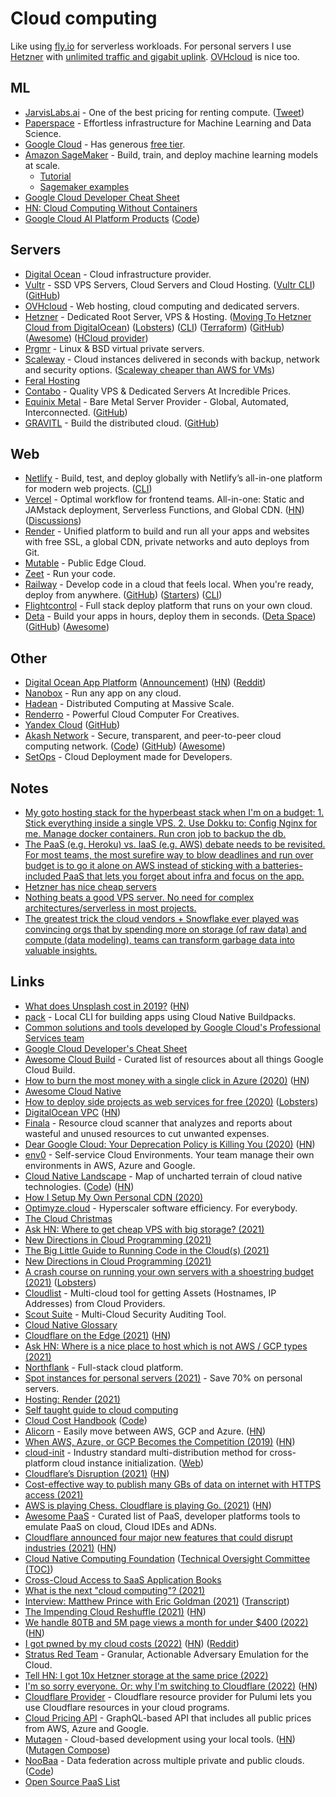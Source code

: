 # Cloud computing

Like using [fly.io](https://fly.io/) for serverless workloads. For personal servers I use [Hetzner](https://www.hetzner.com/) with [unlimited traffic and gigabit uplink](https://news.ycombinator.com/item?id=30055054). [OVHcloud](https://www.ovhcloud.com/en-ie/) is nice too.

## ML

- [JarvisLabs.ai](https://cloud.jarvislabs.ai/) - One of the best pricing for renting compute. ([Tweet](https://twitter.com/bhutanisanyam1/status/1448971253654556674))
- [Paperspace](https://www.paperspace.com/) - Effortless infrastructure for Machine Learning and Data Science.
- [Google Cloud](https://cloud.google.com/) - Has generous [free tier](https://cloud.google.com/free/).
- [Amazon SageMaker](https://aws.amazon.com/sagemaker/) - Build, train, and deploy machine learning models at scale.
  - [Tutorial](https://docs.aws.amazon.com/sagemaker/latest/dg/whatis.html)
  - [Sagemaker examples](https://github.com/awslabs/amazon-sagemaker-examples)
- [Google Cloud Developer Cheat Sheet](https://medium.com/google-cloud/the-google-cloud-developer-cheat-sheet-429775bd6d11)
- [HN: Cloud Computing Without Containers](https://news.ycombinator.com/item?id=18415708)
- [Google Cloud AI Platform Products](https://cloud.google.com/ai-platform/docs) ([Code](https://github.com/GoogleCloudPlatform/ai-platform-samples))

## Servers

- [Digital Ocean](https://www.digitalocean.com/) - Cloud infrastructure provider.
- [Vultr](https://www.vultr.com/) - SSD VPS Servers, Cloud Servers and Cloud Hosting. ([Vultr CLI](https://github.com/vultr/vultr-cli)) ([GitHub](https://github.com/vultr))
- [OVHcloud](https://www.ovh.com/world/) - Web hosting, cloud computing and dedicated servers.
- [Hetzner](https://www.hetzner.com/) - Dedicated Root Server, VPS & Hosting. ([Moving To Hetzner Cloud from DigitalOcean](https://figbert.com/posts/moving-to-hetzner-from-digitalocean/)) ([Lobsters](https://lobste.rs/s/anzwio/moving_hetzner_cloud_from_digitalocean)) ([CLI](https://github.com/hetznercloud/cli)) ([Terraform](https://github.com/hetznercloud/terraform-provider-hcloud)) ([GitHub](https://github.com/hetznercloud)) ([Awesome](https://github.com/hetznercloud/awesome-hcloud)) ([HCloud provider](https://github.com/pulumi/pulumi-hcloud))
- [Prgmr](https://prgmr.com/xen/) - Linux & BSD virtual private servers.
- [Scaleway](https://www.scaleway.com/en/) - Cloud instances delivered in seconds with backup, network and security options. ([Scaleway cheaper than AWS for VMs](https://twitter.com/jpetazzo/status/1294561330805059585))
- [Feral Hosting](https://www.feralhosting.com/pricing)
- [Contabo](https://contabo.com/en/) - Quality VPS & Dedicated Servers At Incredible Prices.
- [Equinix Metal](https://metal.equinix.com/) - Bare Metal Server Provider - Global, Automated, Interconnected. ([GitHub](https://github.com/packethost))
- [GRAVITL](https://gravitl.com/) - Build the distributed cloud. ([GitHub](https://github.com/gravitl))

## Web

- [Netlify](https://www.netlify.com/) - Build, test, and deploy globally with Netlify’s all-in-one platform for modern web projects. ([CLI](https://github.com/netlify/cli))
- [Vercel](https://vercel.com) - Optimal workflow for frontend teams. All-in-one: Static and JAMstack deployment, Serverless Functions, and Global CDN. ([HN](https://news.ycombinator.com/item?id=25442072)) ([Discussions](https://github.com/vercel/community/discussions))
- [Render](https://render.com/) - Unified platform to build and run all your apps and websites with free SSL, a global CDN, private networks and auto deploys from Git.
- [Mutable](https://mutable.io/) - Public Edge Cloud.
- [Zeet](https://zeet.co/) - Run your code.
- [Railway](https://railway.app/) - Develop code in a cloud that feels local. When you're ready, deploy from anywhere. ([GitHub](https://github.com/railwayapp)) ([Starters](https://github.com/railwayapp/starters)) ([CLI](https://github.com/railwayapp/cli))
- [Flightcontrol](https://flightcontrol.dev/) - Full stack deploy platform that runs on your own cloud.
- [Deta](https://www.deta.sh/) - Build your apps in hours, deploy them in seconds. ([Deta Space](https://deta.space/)) ([GitHub](https://github.com/deta)) ([Awesome](https://github.com/deta/awesome-deta))

## Other

- [Digital Ocean App Platform](https://www.digitalocean.com/products/app-platform/) ([Announcement](https://www.digitalocean.com/blog/introducing-digitalocean-app-platform-reimagining-paas-to-make-it-simpler-for-you-to-build-deploy-and-scale-apps/)) ([HN](https://news.ycombinator.com/item?id=24698334)) ([Reddit](https://www.reddit.com/r/webdev/comments/j699a0/digitalocean_launches_app_platform_a_fully/))
- [Nanobox](https://nanobox.io/) - Run any app on any cloud.
- [Hadean](https://hadean.com/) - Distributed Computing at Massive Scale.
- [Renderro](https://renderro.com/) - Powerful Cloud Computer For Creatives.
- [Yandex Cloud](https://cloud.yandex.com/en/) ([GitHub](https://github.com/yandex-cloud))
- [Akash Network](https://akash.network/) - Secure, transparent, and peer-to-peer cloud computing network. ([Code](https://github.com/ovrclk/akash)) ([GitHub](https://github.com/ovrclk)) ([Awesome](https://github.com/ovrclk/awesome-akash))
- [SetOps](https://www.setops.co/) - Cloud Deployment made for Developers.

## Notes

- [My goto hosting stack for the hyperbeast stack when I'm on a budget: 1. Stick everything inside a single VPS. 2. Use Dokku to: Config Nginx for me. Manage docker containers. Run cron job to backup the db.](https://twitter.com/benawad/status/1366423507555536896)
- [The PaaS (e.g. Heroku) vs. IaaS (e.g. AWS) debate needs to be revisited. For most teams, the most surefire way to blow deadlines and run over budget is to go it alone on AWS instead of sticking with a batteries-included PaaS that lets you forget about infra and focus on the app.](https://twitter.com/searls/status/1379461145799618564)
- [Hetzner has nice cheap servers](https://twitter.com/shipilev/status/1444618666826424322)
- [Nothing beats a good VPS server. No need for complex architectures/serverless in most projects.](https://twitter.com/pierregillesl/status/1445339116405604359)
- [The greatest trick the cloud vendors + Snowflake ever played was convincing orgs that by spending more on storage (of raw data) and compute (data modeling), teams can transform garbage data into valuable insights.](https://twitter.com/sarahcat21/status/1499863693277876225)

## Links

- [What does Unsplash cost in 2019?](https://medium.com/unsplash/what-does-unsplash-cost-in-2019-f499620a14d0) ([HN](https://news.ycombinator.com/item?id=19827521))
- [pack](https://github.com/buildpack/pack) - Local CLI for building apps using Cloud Native Buildpacks.
- [Common solutions and tools developed by Google Cloud's Professional Services team](https://github.com/GoogleCloudPlatform/professional-services)
- [Google Cloud Developer's Cheat Sheet](https://github.com/gregsramblings/google-cloud-4-words)
- [Awesome Cloud Build](https://github.com/Timtech4u/awesome-cloudbuild) - Curated list of resources about all things Google Cloud Build.
- [How to burn the most money with a single click in Azure (2020)](https://mijailovic.net/2020/03/28/azure-money-burning/) ([HN](https://news.ycombinator.com/item?id=22718330))
- [Awesome Cloud Native](https://github.com/rootsongjc/awesome-cloud-native)
- [How to deploy side projects as web services for free (2020)](https://ashishb.net/tech/how-to-deploy-side-projects-as-web-services-for-free/) ([Lobsters](https://lobste.rs/s/nn0kpt/how_deploy_side_projects_as_web_services))
- [DigitalOcean VPC](https://blog.digitalocean.com/vpc-trust-platform/) ([HN](https://news.ycombinator.com/item?id=23007860))
- [Finala](https://github.com/similarweb/finala) - Resource cloud scanner that analyzes and reports about wasteful and unused resources to cut unwanted expenses.
- [Dear Google Cloud: Your Deprecation Policy is Killing You (2020)](https://medium.com/@steve.yegge/dear-google-cloud-your-deprecation-policy-is-killing-you-ee7525dc05dc) ([HN](https://news.ycombinator.com/item?id=24165445))
- [env0](https://www.env0.com/) - Self-service Cloud Environments. Your team manage their own environments in AWS, Azure and Google.
- [Cloud Native Landscape](https://landscape.cncf.io/) - Map of uncharted terrain of cloud native technologies. ([Code](https://github.com/cncf/landscape)) ([HN](https://news.ycombinator.com/item?id=29935767))
- [How I Setup My Own Personal CDN (2020)](https://joel.net/how-i-setup-my-own-personal-cdn)
- [Optimyze.cloud](https://optimyze.cloud/) - Hyperscaler software efficiency. For everybody.
- [The Cloud Christmas](https://thecloud.christmas/)
- [Ask HN: Where to get cheap VPS with big storage? (2021)](https://news.ycombinator.com/item?id=25713160)
- [New Directions in Cloud Programming (2021)](https://arxiv.org/abs/2101.01159)
- [The Big Little Guide to Running Code in the Cloud(s) (2021)](https://sudhir.io/the-big-little-guide-to-running-code-in-the-clouds/)
- [New Directions in Cloud Programming (2021)](http://cidrdb.org/cidr2021/papers/cidr2021_paper16.pdf)
- [A crash course on running your own servers with a shoestring budget (2021)](https://blog.alexgleason.me/run-your-own-server/) ([Lobsters](https://lobste.rs/s/77orlj/crash_course_on_running_your_own_servers))
- [Cloudlist](https://github.com/projectdiscovery/cloudlist) - Multi-cloud tool for getting Assets (Hostnames, IP Addresses) from Cloud Providers.
- [Scout Suite](https://github.com/nccgroup/ScoutSuite) - Multi-Cloud Security Auditing Tool.
- [Cloud Native Glossary](https://github.com/cncf/glossary/blob/main/cloudnative-glossary.pdf)
- [Cloudflare on the Edge (2021)](https://stratechery.com/2021/cloudflare-on-the-edge/) ([HN](https://news.ycombinator.com/item?id=27120677))
- [Ask HN: Where is a nice place to host which is not AWS / GCP types (2021)](https://news.ycombinator.com/item?id=27150689)
- [Northflank](https://northflank.com/) - Full-stack cloud platform.
- [Spot instances for personal servers (2021)](https://pitr.ca/2021-05-23-personal-spot) - Save 70% on personal servers.
- [Hosting: Render (2021)](https://blog.placemark.io/2021/05/14/render.html)
- [Self taught guide to cloud computing](https://github.com/madebygps/self-taught-guide-to-cloud-computing)
- [Cloud Cost Handbook](https://handbook.vantage.sh/) ([Code](https://github.com/vantage-sh/handbook))
- [Alicorn](https://alicorncloud.io/) - Easily move between AWS, GCP and Azure. ([HN](https://news.ycombinator.com/item?id=28167349))
- [When AWS, Azure, or GCP Becomes the Competition (2019)](https://www.gkogan.co/blog/big-cloud/) ([HN](https://news.ycombinator.com/item?id=28351951))
- [cloud-init](https://github.com/canonical/cloud-init) - Industry standard multi-distribution method for cross-platform cloud instance initialization. ([Web](https://cloud-init.io/))
- [Cloudflare’s Disruption (2021)](https://stratechery.com/2021/cloudflares-disruption/) ([HN](https://news.ycombinator.com/item?id=28707317))
- [Cost-effective way to publish many GBs of data on internet with HTTPS access (2021)](https://twitter.com/shipilev/status/1444292088254943234)
- [AWS is playing Chess. Cloudflare is playing Go. (2021)](https://www.swyx.io/cloudflare-go/) ([HN](https://news.ycombinator.com/item?id=28903982))
- [Awesome PaaS](https://github.com/debarshibasak/awesome-paas) - Curated list of PaaS, developer platforms tools to emulate PaaS on cloud, Cloud IDEs and ADNs.
- [Cloudflare announced four major new features that could disrupt industries (2021)](https://www.indiehackers.com/post/cloudflare-just-disrupted-3-industries-in-1-week-907e44a8f5) ([HN](https://news.ycombinator.com/item?id=28746880))
- [Cloud Native Computing Foundation](https://www.cncf.io/) ([Technical Oversight Committee (TOC)](https://github.com/cncf/toc))
- [Cross-Cloud Access to SaaS Application Books](https://www.manning.com/liveprojectseries/cross-cloud-access-to-SaaS-application)
- [What is the next "cloud computing"? (2021)](https://www.reddit.com/r/investing/comments/qw71tf/what_is_the_next_cloud_computing/)
- [Interview: Matthew Prince with Eric Goldman (2021)](https://www.youtube.com/watch?v=30QNAMBdkbc) ([Transcript](https://knightfoundation.org/interview-matthew-prince-with-eric-goldman/))
- [The Impending Cloud Reshuffle (2021)](https://erikbern.com/2021/11/30/storm-in-the-stratosphere-how-the-cloud-will-be-reshuffled.html) ([HN](https://news.ycombinator.com/item?id=29411566))
- [We handle 80TB and 5M page views a month for under $400 (2022)](https://blog.polyhaven.com/how-we-handle-80tb-and-5m-page-views-a-month-for-under-400/) ([HN](https://news.ycombinator.com/item?id=29816504))
- [I got pwned by my cloud costs (2022)](https://www.troyhunt.com/how-i-got-pwned-by-my-cloud-costs/) ([HN](https://news.ycombinator.com/item?id=30054739)) ([Reddit](https://www.reddit.com/r/programming/comments/sbhgup/how_i_got_pwned_by_my_cloud_costs/))
- [Stratus Red Team](https://github.com/DataDog/stratus-red-team) - Granular, Actionable Adversary Emulation for the Cloud.
- [Tell HN: I got 10x Hetzner storage at the same price (2022)](https://news.ycombinator.com/item?id=30398534)
- [I'm so sorry everyone. Or: why I'm switching to Cloudflare (2022)](https://ersei.saggis.com/en/blog/im-sorry-everyone-cloudflare) ([HN](https://news.ycombinator.com/item?id=30443178))
- [Cloudflare Provider](https://github.com/pulumi/pulumi-cloudflare) - Cloudflare resource provider for Pulumi lets you use Cloudflare resources in your cloud programs.
- [Cloud Pricing API](https://github.com/infracost/cloud-pricing-api) - GraphQL-based API that includes all public prices from AWS, Azure and Google.
- [Mutagen](https://mutagen.io/) - Cloud-based development using your local tools. ([HN](https://news.ycombinator.com/item?id=30957156)) ([Mutagen Compose](https://github.com/mutagen-io/mutagen-compose))
- [NooBaa](https://www.noobaa.io/) - Data federation across multiple private and public clouds. ([Code](https://github.com/noobaa/noobaa-core))
- [Open Source PaaS List](https://github.com/guettli/open-source-paas)